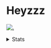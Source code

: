 # Heyzzz  

[![.](https://skillicons.dev/icons?i=js,java)](https://skillicons.dev)  

<details>
<summary>Stats</summary
<!--START_SECTION:waka-->

```txt
JavaScript   14 hrs 53 mins  ██████████████▒░░░░░░░░░░   57.81 %
TypeScript   5 hrs 49 mins   █████▓░░░░░░░░░░░░░░░░░░░   22.63 %
Rust         1 hr 51 mins    █▓░░░░░░░░░░░░░░░░░░░░░░░   07.23 %
CSS          1 hr 36 mins    █▓░░░░░░░░░░░░░░░░░░░░░░░   06.22 %
JSON         56 mins         █░░░░░░░░░░░░░░░░░░░░░░░░   03.63 %
```

<!--END_SECTION:waka-->
</details>
